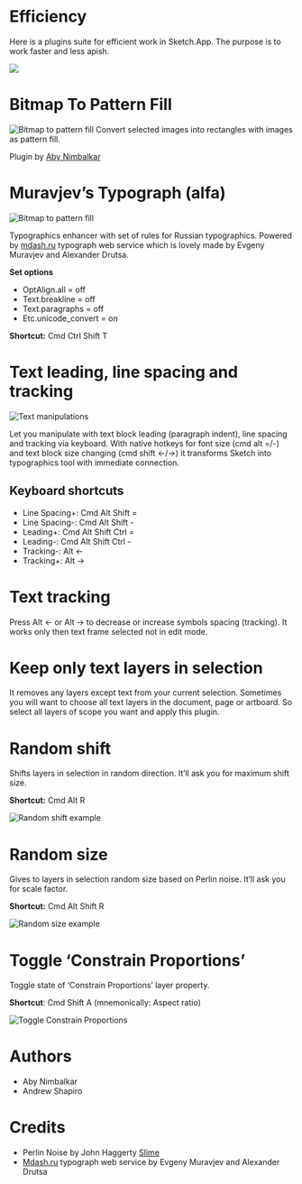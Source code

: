 
Efficiency
==========
Here is a plugins suite for efficient work in Sketch.App. The purpose is to work faster and less apish.

![](https://raw.githubusercontent.com/x-raizor/Efficiency/master/demo/efficiency-logo.png)


# Bitmap To Pattern Fill
![Bitmap to pattern fill](https://raw.githubusercontent.com/x-raizor/Efficiency/master/demo/bitmap-to-fill.gif)
Convert selected images into rectangles with images as pattern fill.

Plugin by [Aby Nimbalkar](https://github.com/abynim)


# Muravjev’s Typograph (alfa)
![Bitmap to pattern fill](https://raw.githubusercontent.com/x-raizor/Efficiency/master/demo/typograph.gif)

Typographics enhancer with set of rules for Russian typographics. Powered by [mdash.ru](http://mdash.ru) typograph web service which is lovely made by Evgeny Muravjev and Alexander Drutsa.

**Set options**
* OptAlign.all = off
* Text.breakline = off
* Text.paragraphs = off
* Etc.unicode_convert = on
 
**Shortcut:** Cmd Ctrl Shift T


# Text leading, line spacing and tracking
![Text manipulations](https://raw.githubusercontent.com/x-raizor/Efficiency/master/demo/text_manipulation.gif)

Let you manipulate with text block leading (paragraph indent), line spacing and tracking via keyboard. With native hotkeys for font size (cmd alt =/-) and text block size changing (cmd shift ←/→) it transforms Sketch into typographics tool with immediate connection.

## Keyboard shortcuts
* Line Spacing+: Cmd Alt Shift =
* Line Spacing-: Cmd Alt Shift -
* Leading+: Cmd Alt Shift Ctrl =
* Leading-: Cmd Alt Shift Ctrl -
* Tracking-: Alt ← 
* Tracking+: Alt →

# Text tracking
Press Alt ← or Alt → to decrease or increase symbols spacing (tracking). It works only then text frame selected not in edit mode.


# Keep only text layers in selection
It removes any layers except text from your current selection. Sometimes you will want to choose all text layers in the document, page or artboard. So select all layers of scope you want and apply this plugin.


# Random shift
Shifts layers in selection in random direction. It’ll ask you for maximum shift size.

**Shortcut:** Cmd Alt R

![Random shift example](https://raw.githubusercontent.com/x-raizor/Efficiency/master/demo/random_shift.gif)


# Random size
Gives to layers in selection random size based on Perlin noise. It’ll ask you for scale factor.

**Shortcut:** Cmd Alt Shift R

![Random size example](https://raw.githubusercontent.com/x-raizor/Efficiency/master/demo/random_size.gif)


# Toggle ‘Constrain Proportions’
Toggle state of ‘Constrain Proportions’ layer property. 

**Shortcut**: Cmd Shift A (mnemonically: Aspect ratio)

![Toggle Constrain Proportions](https://raw.githubusercontent.com/x-raizor/Efficiency/master/demo/toggle-constrain-proportions.gif)



# Authors
* Aby Nimbalkar
* Andrew Shapiro


# Credits
* Perlin Noise by John Haggerty [Slime](http://www.slimeland.com)
* [Mdash.ru](http://mdash.ru) typograph web service by Evgeny Muravjev and Alexander Drutsa
